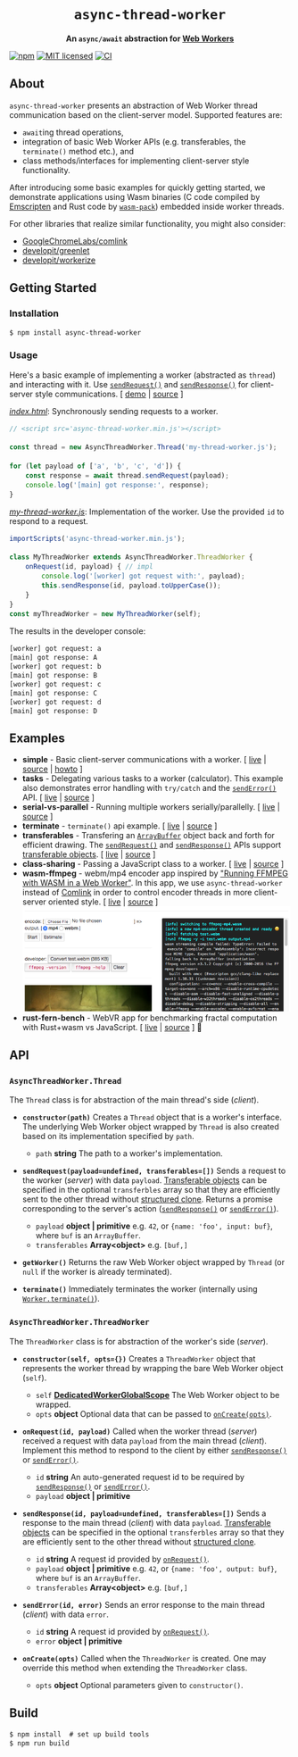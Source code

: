 <div align="center">
  <h1><code>async-thread-worker</code></h1>
  <p>
    <strong>An <code>async/await</code> abstraction for <a href="https://developer.mozilla.org/en-US/docs/Web/API/Worker">Web Workers</a></strong>
  </p>
</div>

[![npm][npm-badge]][npm-url]
[![MIT licensed][mit-badge]][mit-url]
[![CI][actions-badge]][actions-url]

[npm-badge]: https://img.shields.io/npm/v/async-thread-worker.svg
[npm-url]: https://www.npmjs.com/package/async-thread-worker
[mit-badge]: https://img.shields.io/badge/license-MIT-blue.svg
[mit-url]: https://github.com/w3reality/async-thread-worker/blob/master/LICENSE
[actions-badge]: https://github.com/w3reality/async-thread-worker/workflows/CI/badge.svg
[actions-url]: https://github.com/w3reality/async-thread-worker/actions

## About

`async-thread-worker` presents an abstraction of Web Worker thread communication based on the client-server model. Supported features are:

- `await`ing thread operations,
- integration of basic Web Worker APIs (e.g. transferables, the `terminate()` method etc.), and
- class methods/interfaces for implementing client-server style functionality.

After introducing some basic examples for quickly getting started, we demonstrate applications using Wasm binaries (C code compiled by [Emscripten](https://github.com/emscripten-core/emscripten) and Rust code by [`wasm-pack`](https://github.com/rustwasm/wasm-pack)) embedded inside worker threads.

For other libraries that realize similar functionality, you might also consider:

- [GoogleChromeLabs/comlink](https://github.com/GoogleChromeLabs/comlink)
- [developit/greenlet](https://github.com/developit/greenlet)
- [developit/workerize](https://github.com/developit/workerize)

## Getting Started

### Installation

```
$ npm install async-thread-worker
```

### <a name="usage"></a>Usage

Here's a basic example of implementing a worker (abstracted as `thread`) and interacting with it.
Use [`sendRequest()`](#sendRequest) and [`sendResponse()`](#sendResponse) for client-server style communications.
[ [demo](https://w3reality.github.io/async-thread-worker/examples/simple/index.html) | [source](https://github.com/w3reality/async-thread-worker/tree/master/examples/simple) ]

[*index.html*](https://github.com/w3reality/async-thread-worker/blob/master/examples/simple/index.html): Synchronously sending requests to a worker.
```js
// <script src='async-thread-worker.min.js'></script>

const thread = new AsyncThreadWorker.Thread('my-thread-worker.js');

for (let payload of ['a', 'b', 'c', 'd']) {
    const response = await thread.sendRequest(payload);
    console.log('[main] got response:', response);
}
```

[*my-thread-worker.js*](https://github.com/w3reality/async-thread-worker/blob/master/examples/simple/my-thread-worker.js): Implementation of the worker.  Use the provided `id` to respond to a request.
```js
importScripts('async-thread-worker.min.js');

class MyThreadWorker extends AsyncThreadWorker.ThreadWorker {
    onRequest(id, payload) { // impl
        console.log('[worker] got request with:', payload);
        this.sendResponse(id, payload.toUpperCase());
    }
}
const myThreadWorker = new MyThreadWorker(self);
```

The results in the developer console:
```
[worker] got request: a
[main] got response: A
[worker] got request: b
[main] got response: B
[worker] got request: c
[main] got response: C
[worker] got request: d
[main] got response: D
```

## Examples

- **simple** - Basic client-server communications with a worker. [ [live](https://w3reality.github.io/async-thread-worker/examples/simple/index.html) | [source](https://github.com/w3reality/async-thread-worker/tree/master/examples/simple) | [howto](#usage) ]
- **tasks** - Delegating various tasks to a worker (calculator).  This example also demonstrates error handling with `try/catch` and the [`sendError()`](#sendError) API. [ [live](https://w3reality.github.io/async-thread-worker/examples/tasks/index.html) | [source](https://github.com/w3reality/async-thread-worker/tree/master/examples/tasks) ]
- **serial-vs-parallel** - Running multiple workers serially/parallelly. [ [live](https://w3reality.github.io/async-thread-worker/examples/serial-vs-parallel/index.html) | [source](https://github.com/w3reality/async-thread-worker/tree/master/examples/serial-vs-parallel) ]
- **terminate** - `terminate()` api example. [ [live](https://w3reality.github.io/async-thread-worker/examples/terminate/index.html) | [source](https://github.com/w3reality/async-thread-worker/tree/master/examples/terminate) ]
- **transferables** - Transfering an [`ArrayBuffer`](https://developer.mozilla.org/en-US/docs/Web/JavaScript/Reference/Global_Objects/ArrayBuffer) object back and forth for efficient drawing.  The [`sendRequest()`](#sendRequest) and [`sendResponse()`](#sendResponse) APIs support [transferable objects](https://developers.google.com/web/updates/2011/12/Transferable-Objects-Lightning-Fast). [ [live](https://w3reality.github.io/async-thread-worker/examples/transferables/index.html) | [source](https://github.com/w3reality/async-thread-worker/tree/master/examples/transferables) ]
- **class-sharing** - Passing a JavaScript class to a worker. [ [live](https://w3reality.github.io/async-thread-worker/examples/class-sharing/index.html) | [source](https://github.com/w3reality/async-thread-worker/tree/master/examples/class-sharing) ]
- **wasm-ffmpeg** - webm/mp4 encoder app inspired by ["Running FFMPEG with WASM in a Web Worker"](https://paul.kinlan.me/running-ffmpeg-with-wasm-in-a-web-worker/).  In this app, we use `async-thread-worker` instead of [Comlink](https://github.com/GoogleChromeLabs/comlink) in order to control encoder threads in more client-server oriented style. [ [live](https://w3reality.github.io/async-thread-worker/examples/wasm-ffmpeg/index.html) | [source](https://github.com/w3reality/async-thread-worker/tree/master/examples/wasm-ffmpeg) ]
[![wasm-ffmpeg screenshot](./examples/wasm-ffmpeg/encoder-trim.png)](https://w3reality.github.io/async-thread-worker/examples/wasm-ffmpeg/index.html)
- **rust-fern-bench** - WebVR app for benchmarking fractal computation with Rust+wasm vs JavaScript. [ [live](https://w3reality.github.io/threelet/examples/rust-fern-bench/index.html) | [source](https://github.com/w3reality/threelet/tree/master/examples/rust-fern-bench) ] 🔗

## API

### `AsyncThreadWorker.Thread`
The `Thread` class is for abstraction of the main thread's side (*client*).

- **`constructor(path)`**
Creates a `Thread` object that is a worker's interface.  The underlying Web Worker object wrapped by `Thread` is also created based on its implementation specified by `path`.
    - `path` **string** The path to a worker's implementation.

- <a name="sendRequest"></a>**`sendRequest(payload=undefined, transferables=[])`**
Sends a request to the worker (*server*) with data `payload`.  [Transferable objects](https://developer.mozilla.org/en-US/docs/Web/API/Transferable) can be specified in the optional `transferbles` array so that they are efficiently sent to the other thread without [structured clone](https://developer.mozilla.org/en-US/docs/Web/API/Web_Workers_API/Structured_clone_algorithm).
Returns a promise corresponding to the server's action ([`sendResponse()`](#sendResponse) or [`sendError()`](#sendError)).
    - `payload` **object | primitive** e.g. `42`, or `{name: 'foo', input: buf}`, where `buf` is an `ArrayBuffer`.
    - `transferables` **Array\<object\>** e.g. `[buf,]`

- **`getWorker()`**
Returns the raw Web Worker object wrapped by `Thread` (or `null` if the worker is already terminated).

- **`terminate()`**
Immediately terminates the worker (internally using [`Worker.terminate()`](https://developer.mozilla.org/en-US/docs/Web/API/Worker/terminate)).

### `AsyncThreadWorker.ThreadWorker`
The `ThreadWorker` class is for abstraction of the worker's side (*server*).

- **`constructor(self, opts={})`**
Creates a `ThreadWorker` object that represents the worker thread by wrapping
 the bare Web Worker object (`self`).
    - `self` [**DedicatedWorkerGlobalScope**](https://developer.mozilla.org/en-US/docs/Web/API/DedicatedWorkerGlobalScope) The Web Worker object to be wrapped.
    - `opts` **object** Optional data that can be passed to [`onCreate(opts)`](#onCreate).

- <a name="onRequest"></a>**`onRequest(id, payload)`**
Called when the worker thread (*server*) received a request with data `payload` from the main thread (*client*).  Implement this method to respond to the client by either [`sendResponse()`](#sendResponse) or [`sendError()`](#sendError).
    - `id` **string** An auto-generated request id to be required by [`sendResponse()`](#sendResponse) or [`sendError()`](#sendError).
    - `payload` **object | primitive**

- <a name="sendResponse"></a>**`sendResponse(id, payload=undefined, transferables=[])`**
Sends a response to the main thread (*client*) with data `payload`.  [Transferable objects](https://developer.mozilla.org/en-US/docs/Web/API/Transferable) can be specified in the optional `transferbles` array so that they are efficiently sent to the other thread without [structured clone](https://developer.mozilla.org/en-US/docs/Web/API/Web_Workers_API/Structured_clone_algorithm).
    - `id` **string** A request id provided by [`onRequest()`](#onRequest).
    - `payload` **object | primitive** e.g. `42`, or `{name: 'foo', output: buf}`, where `buf` is an `ArrayBuffer`.
    - `transferables` **Array\<object\>** e.g. `[buf,]`

- <a name="sendError"></a>**`sendError(id, error)`**
Sends an error response to the main thread (*client*) with data `error`.
    - `id` **string** A request id provided by [`onRequest()`](#onRequest).
    - `error` **object | primitive**

- <a name="onCreate"></a>**`onCreate(opts)`**
Called when the `ThreadWorker` is created.  One may override this method when extending the `ThreadWorker` class.
    - `opts` **object** Optional parameters given to `constructor()`.

## Build

```
$ npm install  # set up build tools
$ npm run build
```
